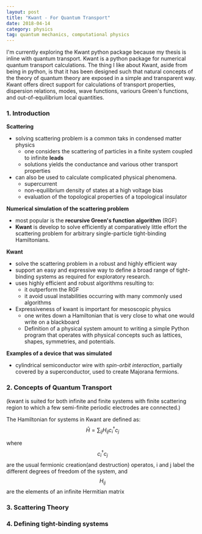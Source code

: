 ```yaml
---
layout: post
title: "Kwant - For Quantum Transport"
date: 2018-04-14
category: physics 
tag: quantum mechanics, computational physics
---
```



I'm currently exploring the Kwant python package because my thesis is inline with quantum transport. Kwant is a python package for numerical quantum transport calculations. The thing I like about Kwant, aside from being in python, is that it has been designed such that natural concepts of the theory of quantum theory are exposed in a simple and transparent way. Kwant offers direct support for calculations of transport properties, dispersion relations, modes, wave functions, variours Green's functions, and out-of-equilibrium local quantities. 

### 1. Introduction 
**Scattering**
- solving scattering problem is a common taks in condensed matter physics
    - one considers the scattering of particles in a finite system coupled to infinite **leads**
    - solutions yields the conductance and various other transport properties
- can also be used to calculate complicated physical phenomena.
    - supercurrent
    - non-equilibrium density of states at a high voltage bias
    - evaluation of the topological properties of a topological insulator

**Numerical simulation of the scattering problem**
  - most popular is the **recursive Green's function algorithm** (RGF)
  - **Kwant** is develop to solve efficiently at comparatively little effort the scattering problem for arbitrary single-particle tight-binding Hamiltonians.

**Kwant**
- solve the scattering problem in a robust and highly efficient way
- support an easy and expressive way to define a broad range of tight-binding systems as required for exploratory research.
- uses highly efficient and robust algorithms resulting to:
     - it outperform the RGF
     - it avoid usual instabilities occurring with many commonly used algorithms
- Expressiveness of kwant is important for mesoscopic physics 
   - one writes down a Hamiltonian that is very close to what one would write on a blackboard
   - Definition of a physical system amount to writing a simple Python program that operates with physical concepts such as lattices, shapes, symmetries, and potentials.

**Examples of a device that was simulated**
- cylindrical semiconductor wire with *spin-orbit interaction*, partially covered by a superconductor, used to create Majorana fermions.


### 2. Concepts of Quantum Transport
(kwant is suited for both infinite and finite systems with finite scattering region to which a few semi-finite periodic electrodes are connected.)

The Hamiltonian for systems in Kwant are defined as:
$$\hat{H}=\sum_{ij} H_{ij}c^\dagger_{i}c_{j}$$

where $$c^\dagger_{i}c_{j}$$ are the usual fermionic creation(and destruction) operatos, i and j label the different degrees of freedom of the system, and $$H_{ij}$$ are the elements of an infinite Hermitian matrix

### 3. Scattering Theory
### 4. Defining tight-binding systems